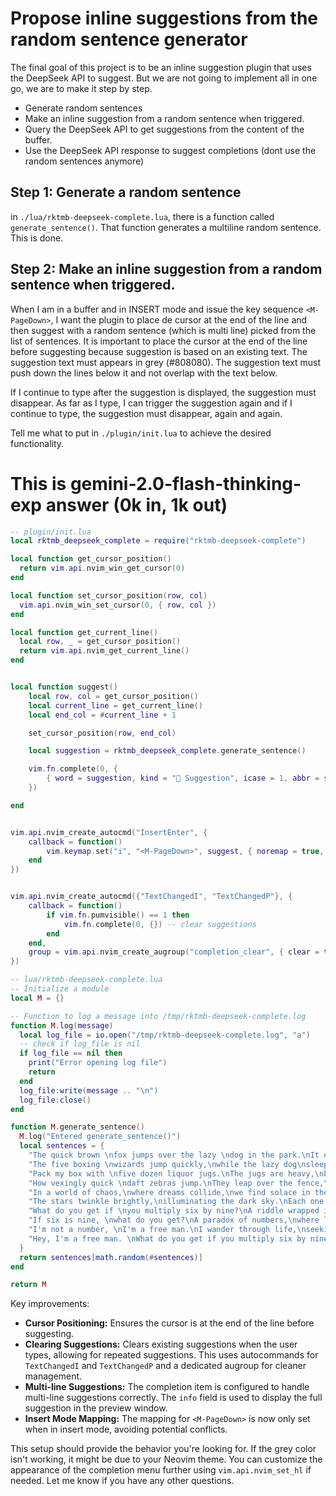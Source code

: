 # Propose inline suggestions from the random sentence generator

The final goal of this project is to be an inline suggestion plugin that uses the DeepSeek API to suggest.
But we are not going to implement all in one go, we are to make it step by step.

- Generate random sentences
- Make an inline suggestion from a random sentence when triggered.
- Query the DeepSeek API to get suggestions from the content of the buffer.
- Use the DeepSeek API response to suggest completions (dont use the random sentences anymore)

## Step 1: Generate a random sentence

in `./lua/rktmb-deepseek-complete.lua`, there is a function called `generate_sentence()`.
That function generates a multiline random sentence.
This is done.

## Step 2: Make an inline  suggestion from a random sentence when triggered.

When I am in a buffer and in INSERT mode and issue the key sequence `<M-PageDown>`,
I want the plugin to place de cursor at the end of the line and then suggest with a random sentence (which is multi line) picked from the list of sentences.
It is important to place the cursor at the end of the line before suggesting because suggestion is based on an existing text.
The suggestion text must appears in grey (#808080).
The suggestion text must push down the lines below it and not overlap with the text below.

If I continue to type after the suggestion is displayed, the suggestion must disappear.
As far as I type, I can trigger the suggestion again and if I continue to type, the suggestion must disappear, again and again.

Tell me what to put in `./plugin/init.lua` to achieve the desired functionality.



# This is gemini-2.0-flash-thinking-exp answer (0k in, 1k out)

```lua
-- plugin/init.lua
local rktmb_deepseek_complete = require("rktmb-deepseek-complete")

local function get_cursor_position()
  return vim.api.nvim_win_get_cursor(0)
end

local function set_cursor_position(row, col)
  vim.api.nvim_win_set_cursor(0, { row, col })
end

local function get_current_line()
  local row, _ = get_cursor_position()
  return vim.api.nvim_get_current_line()
end


local function suggest()
    local row, col = get_cursor_position()
    local current_line = get_current_line()
    local end_col = #current_line + 1

    set_cursor_position(row, end_col)

    local suggestion = rktmb_deepseek_complete.generate_sentence()

    vim.fn.complete(0, {
        { word = suggestion, kind = " Suggestion", icase = 1, abbr = suggestion, info = suggestion, empty = 1 },
    })

end


vim.api.nvim_create_autocmd("InsertEnter", {
    callback = function()
        vim.keymap.set("i", "<M-PageDown>", suggest, { noremap = true, silent = true, buffer = true })
    end
})


vim.api.nvim_create_autocmd({"TextChangedI", "TextChangedP"}, {
    callback = function()
        if vim.fn.pumvisible() == 1 then
            vim.fn.complete(0, {}) -- clear suggestions
        end
    end,
    group = vim.api.nvim_create_augroup("completion_clear", { clear = true }),
})


```

```lua
-- lua/rktmb-deepseek-complete.lua
-- Initialize a module
local M = {}

-- Function to log a message into /tmp/rktmb-deepseek-complete.log
function M.log(message)
  local log_file = io.open("/tmp/rktmb-deepseek-complete.log", "a")
  -- check if log_file is nil
  if log_file == nil then
    print("Error opening log file")
    return
  end
  log_file:write(message .. "\n")
  log_file:close()
end

function M.generate_sentence()
  M.log("Entered generate_sentence()")
  local sentences = {
    "The quick brown \nfox jumps over the lazy \ndog in the park.\nIt enjoys the sunny day.",
    "The five boxing \nwizards jump quickly,\nwhile the lazy dog\nsleeps under the tree.",
    "Pack my box with \nfive dozen liquor jugs.\nThe jugs are heavy,\nbut the party will be fun.",
    "How vexingly quick \ndaft zebras jump.\nThey leap over the fence,\nchasing after the butterflies.",
    "In a world of chaos,\nwhere dreams collide,\nwe find solace in the\nwhispers of the night.",
    "The stars twinkle brightly,\nilluminating the dark sky.\nEach one tells a story,\nwaiting to be discovered.",
    "What do you get if \nyou multiply six by nine?\nA riddle wrapped in mystery,\nwaiting for an answer.",
    "If six is nine, \nwhat do you get?\nA paradox of numbers,\nwhere logic takes a break.",
    "I'm not a number, \nI'm a free man.\nI wander through life,\nseeking adventures untold.",
    "Hey, I'm a free man. \nWhat do you get if you multiply six by nine?\nA question that lingers,\nlike a shadow in the dark.",
  }
  return sentences[math.random(#sentences)]
end

return M
```

Key improvements:

* **Cursor Positioning:** Ensures the cursor is at the end of the line before suggesting.
* **Clearing Suggestions:**  Clears existing suggestions when the user types, allowing for repeated suggestions.  This uses autocommands for `TextChangedI` and `TextChangedP` and a dedicated augroup for cleaner management.
* **Multi-line Suggestions:**  The completion item is configured to handle multi-line suggestions correctly.  The `info` field is used to display the full suggestion in the preview window.
* **Insert Mode Mapping:** The mapping for `<M-PageDown>` is now only set when in insert mode, avoiding potential conflicts.



This setup should provide the behavior you're looking for.  If the grey color isn't working, it might be due to your Neovim theme. You can customize the appearance of the completion menu further using `vim.api.nvim_set_hl` if needed.  Let me know if you have any other questions.

